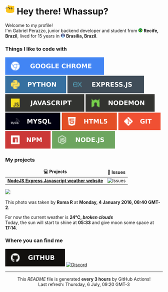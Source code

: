 <h1><img src="/images/meow.gif" width="30"> Hey there! Whassup?</h1>


<p>Welcome to my profile! </br> I'm Gabriel Perazzo, junior backend developer and student from <img src="/images/brazil-.png" width="13"/> <b>Recife, Brazil</b>, lived for 15 years in <img src="/images/brasilia-cathedral.png" width="13"/> <b>Brasilia, Brazil</b>. </p>
<h3>Things I like to code with</h3>

<p>
  <img src="/svg/chrome.svg" alt="GoogleChrome">
  <img src="/svg/python.svg" alt="Python">
  <img src="/svg/expressjs.svg" alt="ExpressJS">
  <img src="/svg/javascript.svg" alt="Javascript">
  <img src="/svg/nodemon.svg" alt="Nodemon">
  <img src="/svg/mysql.svg" alt="MySQL">
  <img src="/svg/html.svg" alt="HTML5">
  <img src="/svg/git.svg" alt="Git">
  <img src="/svg/npm.svg" alt="NPM">
  <img src="/svg/nodejs.svg" alt="NodeJS">
</p>
<h3>My projects</h3>
<table>
  <thead align="center">
    <tr border: none;>
      <td><b>💻 Projects</b></td>
      <td><b>🐛 Issues</b></td>
    </tr>
  </thead>
  <tbody>
    <tr>
      <td><a href="https://github.com/Bluh7/Weather-Search"><b>NodeJS Express Javascript weather website</b></a></td>
      <td><img alt="Issues" src="https://img.shields.io/github/issues/Bluh7/Weather-Search?style=flat-square&labelColor=343b41"/></td>
    </tr>
  </tbody>
</table>
<p><img src="https:&#x2F;&#x2F;images.unsplash.com&#x2F;photo-1451903978882-b165bd94e45d?crop&#x3D;entropy&amp;cs&#x3D;tinysrgb&amp;fit&#x3D;max&amp;fm&#x3D;jpg&amp;ixid&#x3D;M3w0NDY1OTR8MHwxfHJhbmRvbXx8fHx8fHwxfHwxNjg4NjQ2MDM2fA&amp;ixlib&#x3D;rb-4.0.3&amp;q&#x3D;80&amp;w&#x3D;1080" width="600"></p>
<p>This photo was taken by <b>Roma R</b> at <b>Monday, 4 January 2016, 08:40 GMT-2</b>.</p>
<p>For now the current weather is <b>24°C, <i>broken clouds</i></b></br>Today, the sun will start to shine at <b>05:33</b> and give moon some space at <b>17:14</b>.</p>
<h3>Where you can find me</h3>
<p><a href="https://github.com/Bluh7" target="_blank"><img alt="Github" src="/svg/github.svg"/></a> <a href="https://discord.com/users/757738778633961592" target="_blank"><img src="https://dcbadge.vercel.app/api/shield/757738778633961592" alt="Discord"></a></p>

------------
<p align="center">This <i>README</i> file is generated <b>every 3 hours</b> by GitHub Actions!</br>Last refresh: Thursday, 6 July, 09:20 GMT-3</p>